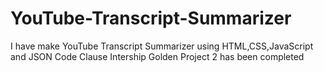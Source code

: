 # YouTube-Transcript-Summarizer
I have make YouTube Transcript Summarizer using HTML,CSS,JavaScript and JSON Code Clause Intership Golden Project 2 has been completed
